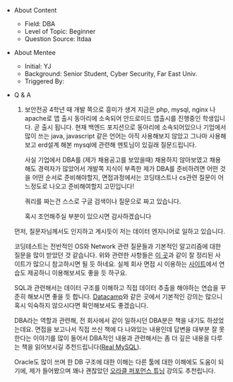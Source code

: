 - About Content
    - Field: DBA
    - Level of Topic: Beginner
    - Question Source: Itdaa

- About Mentee
    - Initial: YJ
    - Background: Senior Student, Cyber Security, Far East Univ.
    - Triggered By:

- Q & A
    1. 보안전공 4학년 때 개발 쪽으로 흥미가 생겨 지금은 php, mysql, nginx 나 apache로 앱 출시 동아리에 소속되어 안드로이드 앱출시를 진행중인 학생입니다. 곧 출시 됩니다. 현재 백엔드 포지션으로 동아리에 소속되어있으나 기업에서 많이 쓰는 java, javascript 같은 언어는 아직 사용해보지 않았고 그나마 사용해보고 erd설계 해본 mysql에 관련해 멘토님이 있길래 질문드립니다.

        사실 기업에서 DBA를 (제가 채용공고를 보았을때) 채용하지 않아보였고 채용해도 경력자가 많았어서 개발쪽 지식이 부족한 제가 DBA를 준비하려면 어떤 것을 어떤 순서로 준비해야할지, 면접과정에서는 코딩태스트나 cs관련 질문이 어느정도로 나오고 준비해여할지 고민입니다!

        쿼리를 짜는건 스스로 구글 검색이나 질문으로 짜고 있습니다.

        혹시 조언해주실 부분이 있으시면 감사하겠습니다
    
    먼저, 질문자님께서도 인지하고 계시듯이 저는 데이터 엔지니어로 일하고 있습니다. 
 
    코딩테스트는 전반적인 OS와 Network 관련 질문들과 기본적인 알고리즘에 대한 질문을 많이 받았던 것 같습니다. 위와 관련한 사항들은 [이 곳](https://github.com/kim6394/tech-interview-for-developer)과 같이 잘 정리된 사이트가 많으니 참고하시면 될 듯 하네요. 실제 회사 면접 시 이용하는 [사이트](https://programmers.co.kr/skill_checks)에서 연습도 제공하니 이용해보셔도 좋을 듯 하구요.

    SQL과 관련해서는 데이터 구조를 이해하고 직접 데이터 추출을 해야하는 연습을 꾸준히 해보시면 좋을 듯 합니다. [Datacamp](https://www.datacamp.com/courses/tech:sql)와 같은 곳에서 기본적인 강의는 많으니 혹시 익숙하지 않으시다면 확인해보셔도 좋겠습니다.

    DBA라는 역할과 관련해, 전 회사에서 같이 일하시던 DBA분은 책을 내기도 하셨었는데요. 면접을 보고나서 직접 쓰신 책에 다 나와있는 내용인데 답변을 대부분 잘 못한다는 이야기를 많이 들어서 DBA적인 내용과 관련해서는 좀 더 깊은 내용을 다루는 책을 읽어보시길 추천드립니다([Real MySQL](https://book.naver.com/bookdb/book_detail.nhn?bid=6886962)).

    Oracle도 많이 쓰며 한 DB 구조에 대한 이해는 다른 툴에 대한 이해에도 도움이 되기에, 제가 들어봤으며 꽤나 괜찮았던 [오라클 퍼포먼스 튜닝](https://www.udemy.com/course/sql-performance-tuning-masterclass/) 강의도 추천립니다.